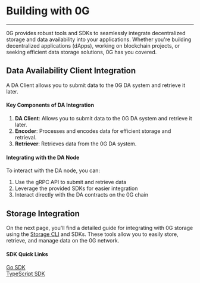 # Building with 0G
---
0G provides robust tools and SDKs to seamlessly integrate decentralized storage and data availability into your applications. Whether you're building decentralized applications (dApps), working on blockchain projects, or seeking efficient data storage solutions, 0G has you covered.


## Data Availability Client Integration


A DA Client allows you to submit data to the 0G DA system and retrieve it later.

#### Key Components of DA Integration

1. **DA Client**: Allows you to submit data to the 0G DA system and retrieve it later.
2. **Encoder**: Processes and encodes data for efficient storage and retrieval.
3. **Retriever**: Retrieves data from the 0G DA system.

#### Integrating with the DA Node

To interact with the DA node, you can:

1. Use the gRPC API to submit and retrieve data
2. Leverage the provided SDKs for easier integration
3. Interact directly with the DA contracts on the 0G chain

## Storage Integration

On the next page, you'll find a detailed guide for integrating with 0G storage using the [Storage CLI](build-with-0g/sdk.md) and SDKs. These tools allow you to easily store, retrieve, and manage data on the 0G network.

#### SDK Quick Links
<div class="nodeLinksContainer">
<a href="../build-with-0g/sdk" class="nodeLink">
    <div class="nodeLinkInner">Go SDK</div>
</a>
<a href="../build-with-0g/sdk" class="nodeLink">
    <div class="nodeLinkInner">TypeScript SDK</div>
  </a>
</div>